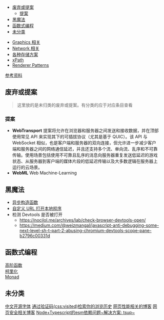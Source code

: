 <!-- TOC -->

- [废弃或提案](#废弃或提案)
  - [提案](#提案)
- [黑魔法](#黑魔法)
- [函数式编程](#函数式编程)
- [未分类](#未分类)

<!-- /TOC -->

- [Graphics 相关](./graphics/README.md)
- [Network 相关](./network/README.md)
- [各种存储方案](./storages.md)
- [xPath](./xpath.md)
- [Renderer Patterns](./renderer.md)

[参考资料](https://dwqs.gitbooks.io/frontenddevhandbook/content/)

## 废弃或提案

> 这里放的是未归类的废弃或提案。有分类的应于对应条目查看

### 提案

- **WebTransport** 提案将允许在浏览器和服务器之间发送和接收数据，并在顶部使用常见 API 来实现其下的可插拔协议（尤其是基于 QUIC）。该 API 与 WebSocket 相似，也是客户端和服务器的双向连接，但允许进一步减少客户端和服务器之间的网络通信延迟，并且还支持多个流、单向流、乱序和不可靠传输。使用场景包括使用不可靠且乱序的消息向服务器重复发送低延迟的游戏状态、从服务器到客户端的媒体片段的低延迟传输以及大多数逻辑在服务器上运行的云场景。
- **WebML** Web Machine-Learning

## 黑魔法

- [异步构造函数](https://www.blackglory.me/async-constructor/)
- [自定义 URL 打开本地程序](https://www.lefer.cn/posts/12763/)
- 检测 Devtools 是否被打开
  - https://nocilol.me/archives/lab/check-browser-devtools-open/
  - https://medium.com/@weizmangal/javascript-anti-debugging-some-next-level-sh-t-part-2-abusing-chromium-devtools-scope-pane-b2796c00331d

## 函数式编程

[高阶函数](https://segmentfault.com/a/1190000017569569)<br>
[柯里化](https://segmentfault.com/a/1190000006096034#articleHeader1)<br>
[Monad](https://github.com/cangSDARM/rust-scratch/blob/master/src/gof/state_monad.rs)

## 未分类
[中文开源字体](https://font.gentleflow.tech/)
[通过验证码(css:visited)检索你的浏览历史](https://varun.ch/history)
[网页性能相关的博客](https://calendar.perfplanet.com/)
[网页安全相关博客](https://blog.huli.tw/categories/)
[Node+Typescript的esm依赖问题~解决方案: tsup~](https://juejin.cn/post/7117673524692516895)
